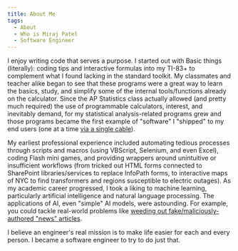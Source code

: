 ```yaml
---
title: About Me
tags:
  - About
  - Who is Miraj Patel
  - Software Engineer
---
```


I enjoy writing code that serves a purpose. I started out with Basic things (literally): coding tips and interactive formulas into my TI-83+ to complement what I found lacking in the standard toolkit.
My classmates and teacher alike began to see that these programs were a great way to learn
the basics, study, and simplify some of the internal tools/functions already on the calculator.
Since the AP Statistics class actually allowed (and pretty much required) the use of programmable calculators, interest, and inevitably demand, for my statistical analysis-related programs grew and those programs became the first example of "software"
I "shipped" to my end users (one at a time <a href="https://www.amazon.com/Guerrilla-83Linkcable-Link-Cable-Calculators/dp/B008O7K9FW" title="TI-83 link cable" target="_blank">via a single cable</a>).

My earliest professional experience included automating tedious processes through scripts and macros (using VBScript, Selenium, and even Excel), coding Flash mini games, and providing wrappers around unintuitive or insufficient workflows (from tricked out HTML forms connected to SharePoint libraries/services to replace InfoPath forms, to interactive maps of NYC to find transformers and regions susceptible to electric outages).
As my academic career progressed, I took a liking to machine learning, particularly artificial intelligence and natural language processing. The applications of AI, even "simple" AI models, were astounding. For example, you could tackle real-world problems like <a href="https://github.com/mirajp/malicious-news-classification" title="Malicious News Classification (Master's Thesis)" target="_blank">weeding out fake/maliciously-authored "news" articles</a>.

I believe an engineer's real mission is to make life easier for each and every person. I became a software engineer to try to do just that.
